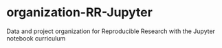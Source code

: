 # organization-RR-Jupyter
Data and project organization for Reproducible Research with the Jupyter notebook curriculum

